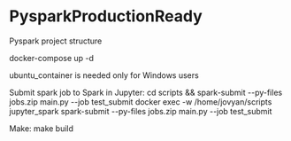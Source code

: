# PysparkProductionReady
Pyspark project structure

docker-compose up -d

ubuntu_container is needed only for Windows users

Submit spark job to Spark in Jupyter:
    cd scripts && spark-submit --py-files jobs.zip main.py --job test_submit
    docker exec -w /home/jovyan/scripts jupyter_spark spark-submit --py-files jobs.zip main.py --job test_submit

Make:
    make build